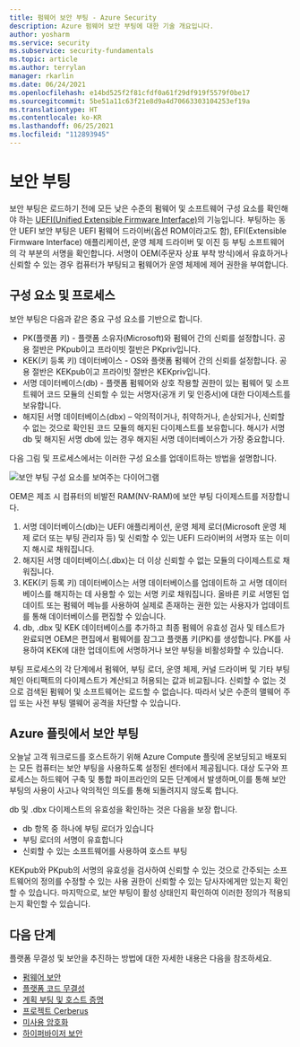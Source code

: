 ```yaml
---
title: 펌웨어 보안 부팅 - Azure Security
description: Azure 펌웨어 보안 부팅에 대한 기술 개요입니다.
author: yosharm
ms.service: security
ms.subservice: security-fundamentals
ms.topic: article
ms.author: terrylan
manager: rkarlin
ms.date: 06/24/2021
ms.openlocfilehash: e14bd525f2f81cfdf0a61f29df919f5579f0be17
ms.sourcegitcommit: 5be51a11c63f21e8d9a4d70663303104253ef19a
ms.translationtype: HT
ms.contentlocale: ko-KR
ms.lasthandoff: 06/25/2021
ms.locfileid: "112893945"
---
```

# <a name="secure-boot"></a>보안 부팅

보안 부팅은 로드하기 전에 모든 낮은 수준의 펌웨어 및 소프트웨어 구성 요소를 확인해야 하는 [UEFI(Unified Extensible Firmware Interface)](https://en.wikipedia.org/wiki/Unified_Extensible_Firmware_Interface)의 기능입니다. 부팅하는 동안 UEFI 보안 부팅은 UEFI 펌웨어 드라이버(옵션 ROM이라고도 함), EFI(Extensible Firmware Interface) 애플리케이션, 운영 체제 드라이버 및 이진 등 부팅 소프트웨어의 각 부분의 서명을 확인합니다. 서명이 OEM(주문자 상표 부착 방식)에서 유효하거나 신뢰할 수 있는 경우 컴퓨터가 부팅되고 펌웨어가 운영 체제에 제어 권한을 부여합니다.

## <a name="components-and-process"></a>구성 요소 및 프로세스

보안 부팅은 다음과 같은 중요 구성 요소를 기반으로 합니다.

- PK(플랫폼 키) - 플랫폼 소유자(Microsoft)와 펌웨어 간의 신뢰를 설정합니다. 공용 절반은 PKpub이고 프라이빗 절반은 PKpriv입니다.
- KEK(키 등록 키) 데이터베이스 - OS와 플랫폼 펌웨어 간의 신뢰를 설정합니다. 공용 절반은 KEKpub이고 프라이빗 절반은 KEKpriv입니다.
- 서명 데이터베이스(db) - 플랫폼 펌웨어와 상호 작용할 권한이 있는 펌웨어 및 소프트웨어 코드 모듈의 신뢰할 수 있는 서명자(공개 키 및 인증서)에 대한 다이제스트를 보유합니다.
- 해지된 서명 데이터베이스(dbx) – 악의적이거나, 취약하거나, 손상되거나, 신뢰할 수 없는 것으로 확인된 코드 모듈의 해지된 다이제스트를 보유합니다. 해시가 서명 db 및 해지된 서명 db에 있는 경우 해지된 서명 데이터베이스가 가장 중요합니다.

다음 그림 및 프로세스에서는 이러한 구성 요소를 업데이트하는 방법을 설명합니다.

![보안 부팅 구성 요소를 보여주는 다이어그램](./media/secure-boot/secure-boot.png)

OEM은 제조 시 컴퓨터의 비발전 RAM(NV-RAM)에 보안 부팅 다이제스트를 저장합니다.

1. 서명 데이터베이스(db)는 UEFI 애플리케이션, 운영 체제 로더(Microsoft 운영 체제 로더 또는 부팅 관리자 등) 및 신뢰할 수 있는 UEFI 드라이버의 서명자 또는 이미지 해시로 채워집니다.
2. 해지된 서명 데이터베이스(.dbx)는 더 이상 신뢰할 수 없는 모듈의 다이제스트로 채워집니다.
3. KEK(키 등록 키) 데이터베이스는 서명 데이터베이스를 업데이트하 고 서명 데이터베이스를 해지하는 데 사용할 수 있는 서명 키로 채워집니다. 올바른 키로 서명된 업데이트 또는 펌웨어 메뉴를 사용하여 실제로 존재하는 권한 있는 사용자가 업데이트를 통해 데이터베이스를 편집할 수 있습니다.
4. db, .dbx 및 KEK 데이터베이스를 추가하고 최종 펌웨어 유효성 검사 및 테스트가 완료되면 OEM은 편집에서 펌웨어를 잠그고 플랫폼 키(PK)를 생성합니다. PK를 사용하여 KEK에 대한 업데이트에 서명하거나 보안 부팅을 비활성화할 수 있습니다.

부팅 프로세스의 각 단계에서 펌웨어, 부팅 로더, 운영 체제, 커널 드라이버 및 기타 부팅 체인 아티팩트의 다이제스트가 계산되고 허용되는 값과 비교됩니다. 신뢰할 수 없는 것으로 검색된 펌웨어 및 소프트웨어는 로드할 수 없습니다. 따라서 낮은 수준의 맬웨어 주입 또는 사전 부팅 맬웨어 공격을 차단할 수 있습니다.

## <a name="secure-boot-on-the-azure-fleet"></a>Azure 플릿에서 보안 부팅
오늘날 고객 워크로드를 호스트하기 위해 Azure Compute 플릿에 온보딩되고 배포되는 모든 컴퓨터는 보안 부팅을 사용하도록 설정된 센터에서 제공됩니다. 대상 도구와 프로세스는 하드웨어 구축 및 통합 파이프라인의 모든 단계에서 발생하며,이를 통해 보안 부팅의 사용이 사고나 악의적인 의도를 통해 되돌려지지 않도록 합니다.

db 및 .dbx 다이제스트의 유효성을 확인하는 것은 다음을 보장 합니다.

- db 항목 중 하나에 부팅 로더가 있습니다
- 부팅 로더의 서명이 유효합니다
- 신뢰할 수 있는 소프트웨어를 사용하여 호스트 부팅

 KEKpub와 PKpub의 서명의 유효성을 검사하여 신뢰할 수 있는 것으로 간주되는 소프트웨어의 정의를 수정할 수 있는 사용 권한이 신뢰할 수 있는 당사자에게만 있는지 확인할 수 있습니다. 마지막으로, 보안 부팅이 활성 상태인지 확인하여 이러한 정의가 적용되는지 확인할 수 있습니다.

## <a name="next-steps"></a>다음 단계
플랫폼 무결성 및 보안을 추진하는 방법에 대한 자세한 내용은 다음을 참조하세요.

- [펌웨어 보안](firmware.md)
- [플랫폼 코드 무결성](code-integrity.md)
- [계획 부팅 및 호스트 증명](measured-boot-host-attestation.md)
- [프로젝트 Cerberus](project-cerberus.md)
- [미사용 암호화](encryption-atrest.md)
- [하이퍼바이저 보안](hypervisor.md)
